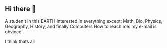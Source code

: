 ## Hi there 👋

A studen't in this EARTH
Interested in everything except: Math, Bio, Physics, Geography, History, and finally Computers
How to reach me: my e-mail is obvioce

I think thats all
